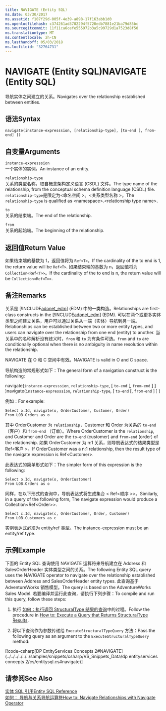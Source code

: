 ```yaml
---
title: NAVIGATE (Entity SQL)
ms.date: 03/30/2017
ms.assetid: f107f29d-005f-4e39-a898-17f163abb1d0
ms.openlocfilehash: c374261ad3702294f5720edb7881e21ba79d85bc
ms.sourcegitcommit: 11f11ca6cefe555972b3a5c99729d1a7523d8f50
ms.translationtype: MT
ms.contentlocale: zh-CN
ms.lasthandoff: 05/03/2018
ms.locfileid: "32764731"
---
```

# <a name="navigate-entity-sql"></a><span data-ttu-id="90846-102">NAVIGATE (Entity SQL)</span><span class="sxs-lookup"><span data-stu-id="90846-102">NAVIGATE (Entity SQL)</span></span>
<span data-ttu-id="90846-103">导航实体之间建立的关系。</span><span class="sxs-lookup"><span data-stu-id="90846-103">Navigates over the relationship established between entities.</span></span>  
  
## <a name="syntax"></a><span data-ttu-id="90846-104">语法</span><span class="sxs-lookup"><span data-stu-id="90846-104">Syntax</span></span>  
  
```  
navigate(instance-expresssion, [relationship-type], [to-end [, from-end] ])  
```  
  
## <a name="arguments"></a><span data-ttu-id="90846-105">自变量</span><span class="sxs-lookup"><span data-stu-id="90846-105">Arguments</span></span>  
 `instance-expresssion`  
 <span data-ttu-id="90846-106">一个实体的实例。</span><span class="sxs-lookup"><span data-stu-id="90846-106">An instance of an entity.</span></span>  
  
 `relationship-type`  
 <span data-ttu-id="90846-107">关系的类型名称，取自概念架构定义语言 (CSDL) 文件。</span><span class="sxs-lookup"><span data-stu-id="90846-107">The type name of the relationship, from the conceptual schema definition language (CSDL) file.</span></span> <span data-ttu-id="90846-108">`relationship-type`是限定为\<命名空间 >。\<关系类型名称 >。</span><span class="sxs-lookup"><span data-stu-id="90846-108">The `relationship-type` is qualified as \<namespace>.\<relationship type name>.</span></span>  
  
 `to`  
 <span data-ttu-id="90846-109">关系的结束端。</span><span class="sxs-lookup"><span data-stu-id="90846-109">The end of the relationship.</span></span>  
  
 `from`  
 <span data-ttu-id="90846-110">关系的起始端。</span><span class="sxs-lookup"><span data-stu-id="90846-110">The beginning of the relationship.</span></span>  
  
## <a name="return-value"></a><span data-ttu-id="90846-111">返回值</span><span class="sxs-lookup"><span data-stu-id="90846-111">Return Value</span></span>  
 <span data-ttu-id="90846-112">如果结束端的基数为 1，返回值将为 `Ref<T>`。</span><span class="sxs-lookup"><span data-stu-id="90846-112">If the cardinality of the to end is 1, the return value will be `Ref<T>`.</span></span> <span data-ttu-id="90846-113">如果结束端的基数为 n，返回值将为 `Collection<Ref<T>>`。</span><span class="sxs-lookup"><span data-stu-id="90846-113">If the cardinality of the to end is n, the return value will be `Collection<Ref<T>>`.</span></span>  
  
## <a name="remarks"></a><span data-ttu-id="90846-114">备注</span><span class="sxs-lookup"><span data-stu-id="90846-114">Remarks</span></span>  
 <span data-ttu-id="90846-115">关系是 [!INCLUDE[adonet_edm](../../../../../../includes/adonet-edm-md.md)] (EDM) 中的一类构造。</span><span class="sxs-lookup"><span data-stu-id="90846-115">Relationships are first-class constructs in the [!INCLUDE[adonet_edm](../../../../../../includes/adonet-edm-md.md)] (EDM).</span></span> <span data-ttu-id="90846-116">可以在两个或更多实体类型之间建立关系，用户可以通过关系从一端（实体）导航到另一端。</span><span class="sxs-lookup"><span data-stu-id="90846-116">Relationships can be established between two or more entity types, and users can navigate over the relationship from one end (entity) to another.</span></span> <span data-ttu-id="90846-117">当关系中的名称解析没有歧义时，`from` 和 `to` 为有条件可选。</span><span class="sxs-lookup"><span data-stu-id="90846-117">`from` and `to` are conditionally optional when there is no ambiguity in name resolution within the relationship.</span></span>  
  
 <span data-ttu-id="90846-118">NAVIGATE 在 O 和 C 空间中有效。</span><span class="sxs-lookup"><span data-stu-id="90846-118">NAVIGATE is valid in O and C space.</span></span>  
  
 <span data-ttu-id="90846-119">导航构造的常规形式如下：</span><span class="sxs-lookup"><span data-stu-id="90846-119">The general form of a navigation construct is the following:</span></span>  
  
 <span data-ttu-id="90846-120">navigate(`instance-expresssion`, `relationship-type`, [ `to-end` [, `from-end` ] ] )</span><span class="sxs-lookup"><span data-stu-id="90846-120">navigate(`instance-expresssion`, `relationship-type`, [ `to-end` [, `from-end` ] ] )</span></span>  
  
 <span data-ttu-id="90846-121">例如：</span><span class="sxs-lookup"><span data-stu-id="90846-121">For example:</span></span>  
  
```  
Select o.Id, navigate(o, OrderCustomer, Customer, Order)  
From LOB.Orders as o  
```  
  
 <span data-ttu-id="90846-122">其中 OrderCustomer 为 `relationship`，Customer 和 Order 为关系的 `to-end` （客户）和 `from-end` （订单）。</span><span class="sxs-lookup"><span data-stu-id="90846-122">Where OrderCustomer is the `relationship`, and Customer and Order are the `to-end` (customer) and `from-end` (order) of the relationship.</span></span> <span data-ttu-id="90846-123">如果 OrderCustomer 为 n:1 关系，则导航表达式的结果类型是 Ref\<客户 >。</span><span class="sxs-lookup"><span data-stu-id="90846-123">If OrderCustomer was a n:1 relationship, then the result type of the navigate expression is Ref\<Customer>.</span></span>  
  
 <span data-ttu-id="90846-124">此表达式的简单形式如下：</span><span class="sxs-lookup"><span data-stu-id="90846-124">The simpler form of this expression is the following:</span></span>  
  
```  
Select o.Id, navigate(o, OrderCustomer)  
From LOB.Orders as o  
```  
  
 <span data-ttu-id="90846-125">同样，在以下形式的查询中，导航表达式将生成集合 < Ref\<顺序 >>。</span><span class="sxs-lookup"><span data-stu-id="90846-125">Similarly, in a query of the following form, The navigate expression would produce a Collection<Ref\<Order>>.</span></span>  
  
```  
Select c.Id, navigate(c, OrderCustomer, Order, Customer)  
From LOB.Customers as c  
```  
  
 <span data-ttu-id="90846-126">实例表达式必须为 entity/ref 类型。</span><span class="sxs-lookup"><span data-stu-id="90846-126">The instance-expression must be an entity/ref type.</span></span>  
  
## <a name="example"></a><span data-ttu-id="90846-127">示例</span><span class="sxs-lookup"><span data-stu-id="90846-127">Example</span></span>  
 <span data-ttu-id="90846-128">下面的 Entity SQL 查询使用 NAVIGATE 运算符来导航建立在 Address 和 SalesOrderHeader 实体类型之间的关系。</span><span class="sxs-lookup"><span data-stu-id="90846-128">The following Entity SQL query uses the NAVIGATE operator to navigate over the relationship established between Address and SalesOrderHeader entity types.</span></span> <span data-ttu-id="90846-129">此查询基于 AdventureWorks 销售模型。</span><span class="sxs-lookup"><span data-stu-id="90846-129">The query is based on the AdventureWorks Sales Model.</span></span> <span data-ttu-id="90846-130">若要编译并运行此查询，请执行下列步骤：</span><span class="sxs-lookup"><span data-stu-id="90846-130">To compile and run this query, follow these steps:</span></span>  
  
1.  <span data-ttu-id="90846-131">执行 [如何：执行返回 StructuralType 结果的查询](../../../../../../docs/framework/data/adonet/ef/how-to-execute-a-query-that-returns-structuraltype-results.md)中的过程。</span><span class="sxs-lookup"><span data-stu-id="90846-131">Follow the procedure in [How to: Execute a Query that Returns StructuralType Results](../../../../../../docs/framework/data/adonet/ef/how-to-execute-a-query-that-returns-structuraltype-results.md).</span></span>  
  
2.  <span data-ttu-id="90846-132">将以下查询作为参数传递给 `ExecuteStructuralTypeQuery` 方法：</span><span class="sxs-lookup"><span data-stu-id="90846-132">Pass the following query as an argument to the `ExecuteStructuralTypeQuery` method:</span></span>  
  
 [!code-csharp[DP EntityServices Concepts 2#NAVIGATE](../../../../../../samples/snippets/csharp/VS_Snippets_Data/dp entityservices concepts 2/cs/entitysql.cs#navigate)]  
  
## <a name="see-also"></a><span data-ttu-id="90846-133">请参阅</span><span class="sxs-lookup"><span data-stu-id="90846-133">See Also</span></span>  
 [<span data-ttu-id="90846-134">实体 SQL 引用</span><span class="sxs-lookup"><span data-stu-id="90846-134">Entity SQL Reference</span></span>](../../../../../../docs/framework/data/adonet/ef/language-reference/entity-sql-reference.md)  
 [<span data-ttu-id="90846-135">如何： 导航与关系导航运算符</span><span class="sxs-lookup"><span data-stu-id="90846-135">How to: Navigate Relationships with Navigate Operator</span></span>](../../../../../../docs/framework/data/adonet/ef/language-reference/navigate-entity-sql.md)
